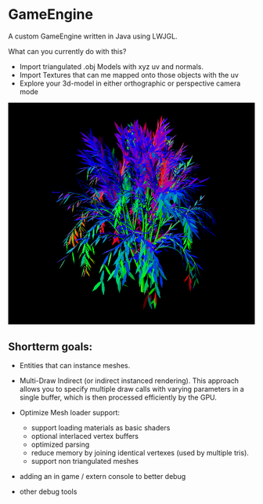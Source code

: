 # GameEngine
A custom GameEngine written in Java using LWJGL.

What can you currently do with this?

- Import triangulated .obj Models with xyz uv and normals.
- Import Textures that can me mapped onto those objects with the uv
- Explore your 3d-model in either orthographic or perspective camera mode


![tree imported from blender colored with normals](/assets/models/preview.png?raw=true)


## Shortterm goals:

- Entities that can instance meshes.
- Multi-Draw Indirect (or indirect instanced rendering). This approach allows you to specify multiple draw calls with varying parameters in a single buffer, which is then processed efficiently by the GPU.
- Optimize Mesh loader support:
  - support loading materials as basic shaders
  - optional interlaced vertex buffers
  - optimized parsing
  - reduce memory by joining identical vertexes (used by multiple tris).
  - support non triangulated meshes


- adding an in game / extern console to better debug
- other debug tools